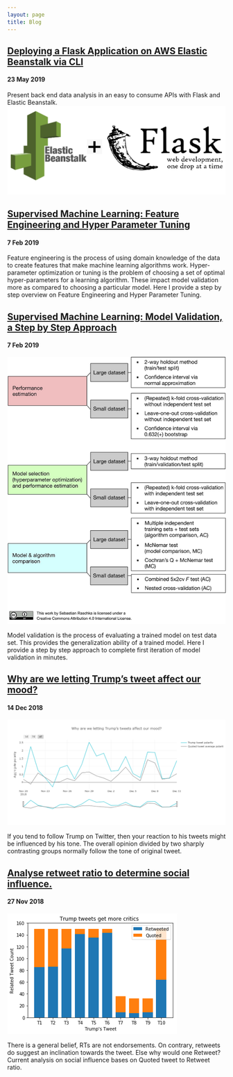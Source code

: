 ```yaml
---
layout: page
title: Blog
---
```


## [Deploying a Flask Application on AWS Elastic Beanstalk via CLI](https://towardsdatascience.com/deploying-a-flask-application-on-aws-elastic-beanstalk-via-cli-c0e93548472e)
#### 23 May 2019

Present back end data analysis in an easy to consume APIs with Flask and Elastic Beanstalk.
![](/img/blog/blog_5_img_1.png)


## [Supervised Machine Learning: Feature Engineering and Hyper Parameter Tuning](https://towardsdatascience.com/supervised-machine-learning-feature-engineering-and-hyper-parameter-tuning-a3da583dd7b9)
#### 7 Feb 2019

Feature engineering is the process of using domain knowledge of the data to create features that make machine learning algorithms work. Hyper-parameter optimization or tuning is the problem of choosing a set of optimal hyper-parameters for a learning algorithm. These impact model validation more as compared to choosing a particular model. Here I provide a step by step overview on Feature Engineering and Hyper Parameter Tuning.


## [Supervised Machine Learning: Model Validation, a Step by Step Approach](https://towardsdatascience.com/supervised-machine-learning-model-validation-a-step-by-step-approach-771109ae0253)
#### 7 Feb 2019
![](/img/blog/blog_3_img_1.png)

Model validation is the process of evaluating a trained model on test data set. This provides the generalization ability of a trained model. Here I provide a step by step approach to complete first iteration of model validation in minutes.


## [Why are we letting Trump’s tweet affect our mood?](https://towardsdatascience.com/why-are-we-letting-trumps-tweet-affect-our-mood-7f9baafae3a7)
#### 14 Dec 2018
![](/img/blog/blog_2_img_2.png)

If you tend to follow Trump on Twitter, then your reaction to his tweets might be influenced by his tone. The overall opinion divided by two sharply contrasting groups normally follow the tone of original tweet.


## [Analyse retweet ratio to determine social influence.](https://towardsdatascience.com/analyse-retweet-ratio-to-determine-social-influence-d83bda0559d)
#### 27 Nov 2018
![](/img/blog/blog_1_img_1.png)

There is a general belief, RTs are not endorsements. On contrary, retweets do suggest an inclination towards the tweet. Else why would one Retweet? Current analysis on social influence bases on Quoted tweet to Retweet ratio.

